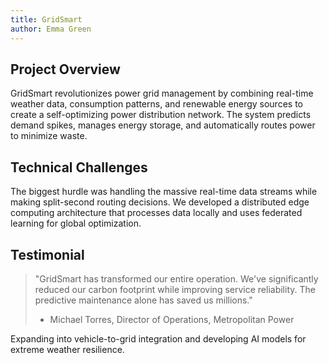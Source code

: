 ```yaml
---
title: GridSmart
author: Emma Green
---
```


## Project Overview

GridSmart revolutionizes power grid management by combining real-time weather data, consumption patterns, and renewable energy sources to create a self-optimizing power distribution network. The system predicts demand spikes, manages energy storage, and automatically routes power to minimize waste.

## Technical Challenges

The biggest hurdle was handling the massive real-time data streams while making split-second routing decisions. We developed a distributed edge computing architecture that processes data locally and uses federated learning for global optimization.

## Testimonial

> "GridSmart has transformed our entire operation. We've significantly reduced our carbon footprint while improving service reliability. The predictive maintenance alone has saved us millions."
>
> - Michael Torres, Director of Operations, Metropolitan Power

Expanding into vehicle-to-grid integration and developing AI models for extreme weather resilience.
